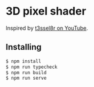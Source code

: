 # 3D pixel shader

Inspired by [t3ssel8r on YouTube](https://www.youtube.com/@t3ssel8r/videos).

## Installing

```bash
$ npm install
$ npm run typecheck
$ npm run build
$ npm run serve
```
